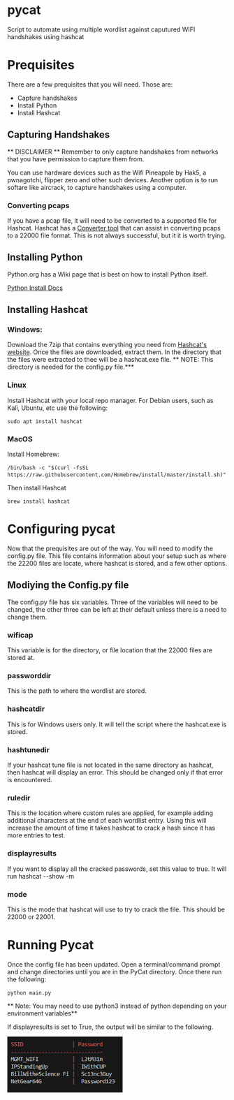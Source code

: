 # pycat
Script to automate using multiple wordlist against caputured WIFI handshakes using hashcat

# Prequisites
There are a few prequisites that you will need. Those are:

- Capture handshakes
- Install Python
- Install Hashcat

## Capturing Handshakes
** DISCLAIMER **
Remember to only capture handshakes from networks that you have permission to capture them from.

You can use hardware devices such as the Wifi Pineapple by Hak5, a pwnagotchi, flipper zero and other such devices.  Another option is to run softare like aircrack, to capture handshakes using a computer. 

### Converting pcaps
If you have a pcap file, it will need to be converted to a supported file for Hashcat. Hashcat has a [Converter tool](https://hashcat.net/cap2hashcat/) that can assist in converting pcaps to a 22000 file format. This is not always successful, but it it is worth trying.

## Installing Python
Python.org has a Wiki page that is best on how to install Python itself. 

[Python Install Docs](https://wiki.python.org/moin/BeginnersGuide/Download)

## Installing Hashcat

### Windows:
Download the 7zip that contains everything you need from [Hashcat's website](https://hashcat.net/hashcat/). Once the files are downloaded, extract them. In the directory that the files were extracted to thee will be a hashcat.exe file.  ** NOTE: This directory is needed for the config.py file.***

### Linux
Install Hashcat with your local repo manager.  For Debian users, such as Kali, Ubuntu, etc use the following:
```
sudo apt install hashcat
```

### MacOS
Install Homebrew:
```
/bin/bash -c "$(curl -fsSL https://raw.githubusercontent.com/Homebrew/install/master/install.sh)"
```

Then install Hashcat 

```
brew install hashcat
```


# Configuring pycat
Now that the prequisites are out of the way.  You will need to modify the config.py file. This file contains information about your setup such as where the 22200 files are locate, where hashcat is stored, and a few other options. 

## Modiying the Config.py file
The config.py file has six variables. Three of the variables will need to be changed, the other three can be left at their default unless there is a need to change them.

###  wificap
This variable is for the directory, or file location that the 22000 files are stored at.

### passworddir
This is the path to where the wordlist are stored.

### hashcatdir
This is for Windows users only. It will tell the script where the hashcat.exe is stored.

### hashtunedir
If your hashcat tune file is not located in the same directory as hashcat, then hashcat will display an error. This should be changed only if that error is encountered.

### ruledir
This is the location where custom rules are applied, for example adding additional characters at the end of each wordlist entry. Using this will increase the amount of time it takes hashcat to crack a hash since it has more entries to test.

### displayresults
If you want to display all the cracked passwords, set this value to true. It will run hashcat --show <capture> -m <mode>

### mode
This is the mode that hashcat will use to try to crack the file. This should be 22000 or 22001. 

# Running Pycat
Once the config file has been updated.  Open a terminal/command prompt and change directories until you are in the PyCat directory. Once there run the following:

```
python main.py
```
** Note: You may need to use python3 instead of python depending on your environment variables**

If displayresults is set to True, the output will be similar to the following.

![Example of PyCat output.](/output/output.png)
